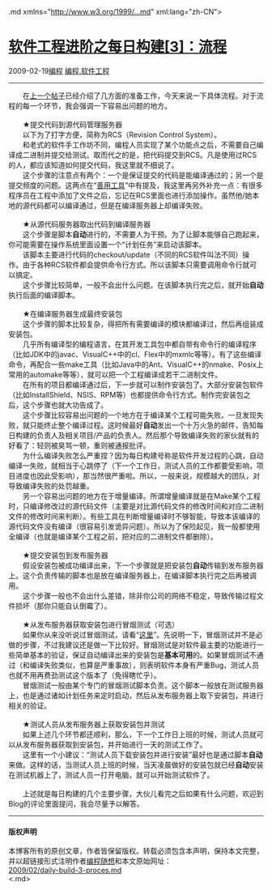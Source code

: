 <!DOCTYPE.md>
.md xmlns="http://www.w3.org/1999/...md" xml:lang="zh-CN">
<head>
<meta http-equiv="Content-Type" content="text.md; charset=utf-8" />
<meta name="generator" content="Python script by program.think@gmail.com" />
<meta name="provider" content="program-think.blogspot.com" />
<link type="text/css" rel="stylesheet" href="../../css/program-think.css" />
<title>软件工程进阶之每日构建[3]：流程 - 编程随想的博客</title>
</head>
<body>
<div id="main" style="width:100%;">
<h1><a href="../../index.md" title="回到首页">软件工程进阶之每日构建[3]：流程</a></h1>
<div class="post-info"><span class="date-header">2009-02-19</span><a href="../../tags/E7BC96E7A88B.md" class="tag">编程</a> <a href="../../tags/E7BC96E7A88B.E8BDAFE4BBB6E5B7A5E7A88B.md" class="tag">编程.软件工程</a> </div>
<hr>
<div class="post">
　　在<a href="../../2009/02/daily-build-2-prepare.md">上一个帖子</a>已经介绍了几方面的准备工作，今天来说一下具体流程。对于流程的每一个环节，我会强调一下容易出问题的地方。<!--program-think--><br /><br />　　★提交代码到源代码管理服务器<br />　　以下为了打字方便，简称为RCS（Revision Control System）。<br />　　和老式的软件手工作坊不同，编程人员实现了某个功能点之后，不需要自己编译成二进制并提交给测试。取而代之的是，把代码提交到RCS。凡是使用过RCS的人，都应该知道如何提交代码，我这里就不细说了。<br />　　这个步骤的注意点有两个：一个是保证提交的代码是能编译通过的；另一个是提交频度的问题。这两点在“<a href="../../2009/02/6.md#rcs">善用工具</a>”中有提及，我这里再另外补充一点：有很多程序员在工程中添加了文件之后，忘记在RCS里面也进行添加操作。虽然他/她本地的源代码都可以编译通过，但是在编译服务器上却编译失败。<br />    <br />　　★从源代码服务器取出代码到编译服务器<br />　　这个步骤是脚本<b>自动</b>进行的，不需要人为干预。为了让脚本能够自己跑起来，你可能需要在操作系统里面设置一个“计划任务”来启动该脚本。<br />　　该脚本主要进行代码的checkout/update（不同的RCS软件叫法不同）操作。由于各种RCS软件都会提供命令行方式。所以该脚本只需要调用命令行就可以搞定。<br />　　这个步骤比较简单，一般不会出什么问题。在该脚本执行完之后，就开始<b>自动</b>执行后面的编译脚本。<br />     <br />　　★在编译服务器生成最终安装包<br />　　这个步骤的脚本比较复杂，得把所有需要编译的模块都编译过，然后再组装成安装包。<br />　　几乎所有编译型的编程语言，在其开发工具包中都自带有命令行的编译程序（比如JDK中的javac、VisualC++中的cl、Flex中的mxmlc等等）。有了这些编译命令，再配合一些make工具（比如Java中的Ant、VisualC++的nmake、Posix上常用的automake等等），就可以把一个工程编译成若干二进制文件。<br />　　在所有的项目都编译通过后，下一步就可以制作安装包了。大部分安装包软件（比如InstallShield、NSIS、RPM等）也都提供命令行方式。制作完安装包之后，这个步骤也就大功告成了。<br />　　这个步骤比较容易出问题的一个地方在于编译某个工程可能失败。一旦发现失败，就只能终止整个编译过程。这时候最好<b>自动</b>发出一个十万火急的邮件，告知每日构建的负责人及相关项目/产品的负责人。然后那个导致编译失败的家伙就有的好看了：轻则被臭骂一顿，重则被通报批评。<br />　　为什么编译失败怎么严重捏？因为每日构建号称是软件开发过程的心跳，自动编译一失败，就相当于心跳停了（下一个工作日，测试人员的工作都要受影响，项目进度也因此受影响），那当然很严重啦。所以，一般来说，规模越大的团队，对导致编译失败的处罚越重。<br />　　另一个容易出问题的地方在于增量编译。所谓增量编译就是在Make某个工程时，只编译修改过的源代码文件（主要是对比源代码文件的修改时间和对应二进制文件的修改时间来判断）。有些工具在判断增量编译时不够智能，导致本该编译的源代码文件没有编译（很容易引发诡异问题）。所以为了保险起见，我一般都使用全编译（也就是编译某个工程之前，把对应的二进制文件都删除）。<br />   <br />　　★提交安装包到发布服务器<br />　　假设安装包被成功编译出来，下一个步骤就是把安装包<b>自动</b>传输到发布服务器上。这个负责传输的脚本也是放在编译服务器上，在编译脚本执行完之后再被调用。<br />　　这个步骤一般也不会出什么差错，除非你公司的网络不稳定，导致传输过程文件损坏（那你只能自认倒霉了）。<br /><br />　　★从发布服务器获取安装包进行冒烟测试（可选）<br />　　如果你从来没听说过冒烟测试，请看“<a href="http://en.wikipedia.org/wiki/Smoke_testing" target="_blank" rel="nofollow">这里</a>”。先说明一下，冒烟测试并不是必做的步骤，不过我建议还是做一下比较好。冒烟测试是对软件最主要的功能进行一些简单基本的验证，保证自动编译出来的安装包是<b>基本可用</b>的。如果冒烟测试不通过（和编译失败类似，也算是严重事故），则表明软件本身有严重Bug，测试人员也就不用再费劲测试这个版本了（免得瞎忙乎）。<br />　　冒烟测试一般由某个专门的冒烟测试脚本负责。这个脚本一般放在测试服务器上，也是通过诸如计划任务来定时启动，然后从发布服务器上取下安装包，并进行相关的验证。<br /><br />　　★测试人员从发布服务器上获取安装包并测试<br />　　如果上述几个环节都还顺利，那么，下一个工作日上班的时候，测试人员就可以从发布服务器获取到安装包，并开始进行一天的测试工作了。<br />　　这里有一个小建议：“测试人员下载安装包并进行安装”最好也是通过脚本<b>自动</b>来做。这样的话，当测试人员上班的时候，当天凌晨做好的安装包就已经<b>自动</b>安装在测试机器上了，测试人员一打开电脑，就可以开始测试软件了。<br /><br />　　上述就是每日构建的几个主要步骤，大伙儿看完之后如果有什么问题，欢迎到Blog的评论里面提问，我会尽量予以解答。<div class="blogger-post-footer">
</div>
<hr>
<div class="copyright">
<h4>版权声明</h4>
本博客所有的原创文章，作者皆保留版权。转载必须包含本声明，保持本文完整，并以超链接形式注明作者<a href="mailto:program.think@gmail.com">编程随想</a>和本文原始网址：<br>
<a href="2009/02/daily-build-3-proces.md">2009/02/daily-build-3-proces.md</a>
</div>
</div>
</body>
<.md>
